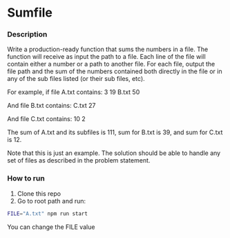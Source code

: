 # Sumfile

### Description
Write a production-ready function that sums the numbers in a file. The function will receive as input the path to a file. Each line of the file will contain either a number or a path to another file. For each file, output the file path and the sum of the numbers contained both directly in the file or in any of the sub files listed (or their sub files, etc).

For example, if file A.txt contains:
3
19
B.txt
50

And file B.txt contains:
C.txt
27

And file C.txt contains:
10
2

The sum of A.txt and its subfiles is 111, sum for B.txt is 39, and sum for C.txt is 12.

Note that this is just an example. The solution should be able to handle any set of files as described in the problem statement.

### How to run

1. Clone this repo
2. Go to root path and run:
```sh
FILE="A.txt" npm run start
```
You can change the FILE value
